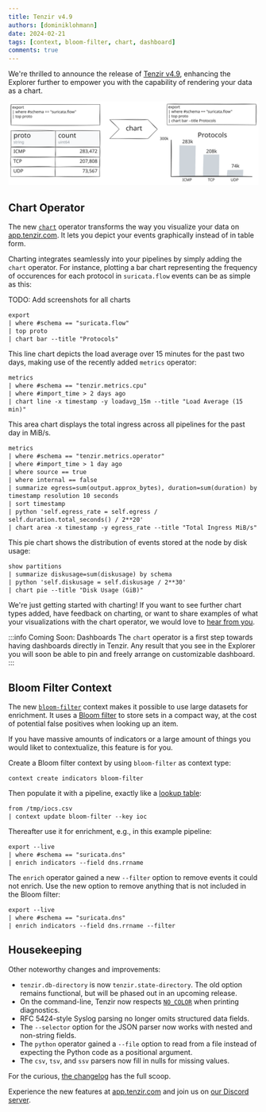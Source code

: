 ```yaml
---
title: Tenzir v4.9
authors: [dominiklohmann]
date: 2024-02-21
tags: [context, bloom-filter, chart, dashboard]
comments: true
---
```


We're thrilled to announce the release of [Tenzir
v4.9](https://github.com/tenzir/tenzir/releases/tag/v4.9.0), enhancing the
Explorer further to empower you with the capability of rendering your data as a
chart.

![Tenzir v4.9](tenzir-v4.9.excalidraw.svg)

<!-- truncate -->

## Chart Operator

The new [`chart`](/next/operators/chart) operator transforms the way you
visualize your data on [app.tenzir.com](https://app.tenzir.com). It lets you
depict your events graphically instead of in table form.

Charting integrates seamlessly into your pipelines by simply adding the `chart`
operator. For instance, plotting a bar chart representing the frequency of
occurences for each protocol in `suricata.flow` events can be as simple as this:

TODO: Add screenshots for all charts

```
export
| where #schema == "suricata.flow"
| top proto
| chart bar --title "Protocols"
```

This line chart depicts the load average over 15 minutes for the past two days,
making use of the recently added `metrics` operator:

```
metrics
| where #schema == "tenzir.metrics.cpu"
| where #import_time > 2 days ago
| chart line -x timestamp -y loadavg_15m --title "Load Average (15 min)"
```

This area chart displays the total ingress across all pipelines for the past day
in MiB/s.

```
metrics
| where #schema == "tenzir.metrics.operator"
| where #import_time > 1 day ago
| where source == true
| where internal == false
| summarize egress=sum(output.approx_bytes), duration=sum(duration) by timestamp resolution 10 seconds
| sort timestamp
| python 'self.egress_rate = self.egress / self.duration.total_seconds() / 2**20'
| chart area -x timestamp -y egress_rate --title "Total Ingress MiB/s"
```

This pie chart shows the distribution of events stored at the node by disk
usage:

```
show partitions
| summarize diskusage=sum(diskusage) by schema
| python 'self.diskusage = self.diskusage / 2**30'
| chart pie --title "Disk Usage (GiB)"
```

We're just getting started with charting! If you want to see further chart types
added, have feedback on charting, or want to share examples of what your
visualizations with the chart operator, we would love to [hear from
you](/discord).

:::info Coming Soon: Dashboards
The `chart` operator is a first step towards having dashboards directly in
Tenzir. Any result that you see in the Explorer you will soon be able to pin and
freely arrange on customizable dashboard.
:::

## Bloom Filter Context

The new [`bloom-filter`](/next/contexts/bloom-filter) context makes it possible
to use large datasets for enrichment. It uses a [Bloom
filter](https://en.wikipedia.org/wiki/Bloom_filter) to store sets in a compact
way, at the cost of potential false positives when looking up an item.

If you have massive amounts of indicators or a large amount of things you would
liket to contextualize, this feature is for you.

Create a Bloom filter context by using `bloom-filter` as context type:

```
context create indicators bloom-filter
```

Then populate it with a pipeline, exactly like a [lookup
table](/next/contexts/lookup-table):

```
from /tmp/iocs.csv
| context update bloom-filter --key ioc
```

Thereafter use it for enrichment, e.g., in this example pipeline:

```
export --live
| where #schema == "suricata.dns"
| enrich indicators --field dns.rrname
```

The `enrich` operator gained a new `--filter` option to remove events it could
not enrich. Use the new option to remove anything that is not included in the
Bloom filter:

```
export --live
| where #schema == "suricata.dns"
| enrich indicators --field dns.rrname --filter
```

## Housekeeping

Other noteworthy changes and improvements:
- `tenzir.db-directory` is now `tenzir.state-directory`. The old option remains
  functional, but will be phased out in an upcoming release.
- On the command-line, Tenzir now respects [`NO_COLOR`](https://no-color.org)
  when printing diagnostics.
- RFC 5424-style Syslog parsing no longer omits structured data fields.
- The `--selector` option for the JSON parser now works with nested and
  non-string fields.
- The `python` operator gained a `--file` option to read from a file instead of
  expecting the Python code as a positional argument.
- The `csv`, `tsv`, and `ssv` parsers now fill in nulls for missing values.

For the curious, [the changelog](/changelog#v490) has the full scoop.

Experience the new features at [app.tenzir.com](https://app.tenzir.com) and join
us on [our Discord server](/discord).
